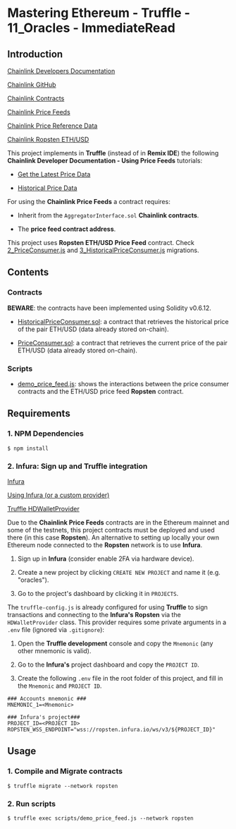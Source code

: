 # Mastering Ethereum - Truffle - 11_Oracles - ImmediateRead

## Introduction

[Chainlink Developers Documentation](https://docs.chain.link/docs)

[Chainlink GitHub](https://github.com/smartcontractkit/chainlink)

[Chainlink Contracts](https://www.npmjs.com/package/@chainlink/contracts)

[Chainlink Price Feeds](https://docs.chain.link/docs/reference-contracts)

[Chainlink Price Reference Data](https://feeds.chain.link/)

[Chainlink Ropsten ETH/USD](https://ropsten.etherscan.io/address/0x8468b2bDCE073A157E560AA4D9CcF6dB1DB98507)

This project implements in **Truffle** (instead of in **Remix IDE**) the following **Chainlink Developer Documentation - Using Price Feeds** tutorials:

- [Get the Latest Price Data](https://docs.chain.link/docs/historical-price-data)

- [Historical Price Data](https://docs.chain.link/docs/historical-price-data)

For using the **Chainlink Price Feeds** a contract requires:

- Inherit from the `AggregatorInterface.sol` **Chainlink contracts**.

- The **price feed contract address**.

This project uses **Ropsten ETH/USD Price Feed** contract. Check [2_PriceConsumer.js](migrations/2_PriceConsumer.js) and [3_HistoricalPriceConsumer.js](migrations/3_HistoricalPriceConsumer.js) migrations.

## Contents

### Contracts

**BEWARE**: the contracts have been implemented using Solidity v0.6.12.

- [HistoricalPriceConsumer.sol](contracts/HistoricalPriceConsumer.sol): a contract that retrieves the historical price of the pair ETH/USD (data already stored on-chain).

- [PriceConsumer.sol](contracts/PriceConsumer.sol): a contract that retrieves the current price of the pair ETH/USD (data already stored on-chain).

### Scripts

- [demo_price_feed.js](scripts/demo_price_feed.js): shows the interactions between the price consumer contracts and the ETH/USD price feed **Ropsten** contract.

## Requirements

### 1. NPM Dependencies

```shell
$ npm install
```

### 2. Infura: Sign up and Truffle integration

[Infura](https://infura.io/)

[Using Infura (or a custom provider)](https://www.trufflesuite.com/tutorials/using-infura-custom-provider)

[Truffle HDWalletProvider](https://github.com/trufflesuite/truffle/tree/develop/packages/hdwallet-provider)

Due to the **Chainlink Price Feeds** contracts are in the Ethereum mainnet and some of the testnets, this project contracts must be deployed and used there (in this case **Ropsten**). An alternative to setting up locally your own Ethereum node connected to the **Ropsten** network is to use **Infura**.

1. Sign up in **Infura** (consider enable 2FA via hardware device).

2. Create a new project by clicking `CREATE NEW PROJECT` and name it (e.g. "oracles").

3. Go to the project's dashboard by clicking it in `PROJECTS`.

The `truffle-config.js` is already configured for using **Truffle** to sign transactions and connecting to the **Infura's Ropsten** via the `HDWalletProvider` class. This provider requires some private arguments in a `.env` file (ignored via `.gitignore`):

1. Open the **Truffle development** console and copy the `Mnemonic` (any other mnemonic is valid).

2. Go to the **Infura's** project dashboard and copy the `PROJECT ID`.

3. Create the following `.env` file in the root folder of this project, and fill in the `Mnemonic` and `PROJECT ID`.

```shell
### Accounts mnemonic ###
MNEMONIC_1=<Mnemonic>

### Infura's project###
PROJECT_ID=<PROJECT ID>
ROPSTEN_WSS_ENDPOINT="wss://ropsten.infura.io/ws/v3/${PROJECT_ID}"
```

## Usage

### 1. Compile and Migrate contracts

```shell
$ truffle migrate --network ropsten
```

### 2. Run scripts

```shell
$ truffle exec scripts/demo_price_feed.js --network ropsten
```
